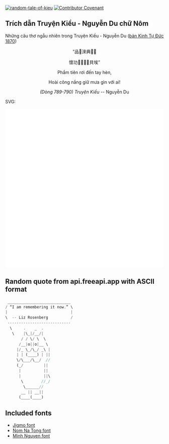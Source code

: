 [![random-tale-of-kieu](https://github.com/huuquyet/random-tale-of-kieu/actions/workflows/random-tale-of-kieu.yml/badge.svg)](https://github.com/huuquyet/random-tale-of-kieu/actions/workflows/random-tale-of-kieu.yml)
[![Contributor Covenant](https://img.shields.io/badge/Contributor%20Covenant-2.1-4baaaa.svg)](.github/CODE_OF_CONDUCT.md "Contributor Covenant 2.1")

## Trích dẫn Truyện Kiều - Nguyễn Du chữ Nôm

Những câu thơ ngẫu nhiên trong Truyện Kiều - Nguyễn Du ([bản Kinh Tự Đức 1870](https://vi.wikisource.org/wiki/Truy%E1%BB%87n_Ki%E1%BB%81u_(b%E1%BA%A3n_Kinh_T%E1%BB%B1_%C4%90%E1%BB%A9c_1870)))

<div align="center">
<!-- START_KIEU -->
      <p class="nom">“品𠎣淶典𢬣𢤞</p>
      <p class="nom">懷功𬋟𪧚𩅹󱓀貝埃”</p>
      <p class="quocngu">Phẩm tiên rơi đến tay hèn,</p>
      <p class="quocngu">Hoài công nắng giữ mưa gìn với ai!</p>
      <p class="author"><i>(Dòng 789-790) Truyện Kiều</i> -- Nguyễn Du</p>
<!-- END_KIEU -->
</div>

SVG:

<div align="center">
  <img src="./assets/random-kieu.svg" alt="The Tale of Kieu - Nguyen Du">
</div>

## Random quote from api.freeapi.app with ASCII format

<!-- START_QUOTE -->
```rust
 ____________________________
/ “I am remembering it now.” \
|                            |
\  -- Liz Rosenberg          /
 ----------------------------
  \     .    _  .    
   \    |\_|/__/|    
       / / \/ \  \  
      /__|o||o|__ \ 
     |/_ \_/\_/ _\ |  
     | | (____) | ||  
     \/\___/\__/  // 
     (_/         ||
      |          ||
      |          ||\   
       \        //_/  
        \______//
       __ || __||
      (____(____)
```
<!-- END_QUOTE -->

## Included fonts

- [Jigmo font](https://github.com/kamichikoichi/jigmo)
- [Nom Na Tong font](https://github.com/nomfoundation/font)
- [Minh Nguyen font](https://github.com/TKYKmori/Minh-Nguyen)
